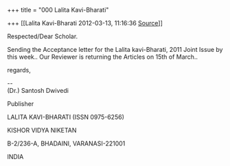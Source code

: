 +++
title = "000 Lalita Kavi-Bharati"

+++
[[Lalita Kavi-Bharati	2012-03-13, 11:16:36 [Source](https://groups.google.com/g/bvparishat/c/wBYxxjankMY)]]



Respected/Dear Scholar.

Sending the Acceptance letter for the Lalita kavi-Bharati, 2011 Joint Issue by this week.. Our Reviewer is returning the Articles on 15th of March..

regards,  

  

--  
(Dr.) Santosh Dwivedi

Publisher

LALITA KAVI-BHARATI (ISSN 0975-6256)

KISHOR VIDYA NIKETAN

B-2/236-A, BHADAINI, VARANASI-221001

INDIA

  

